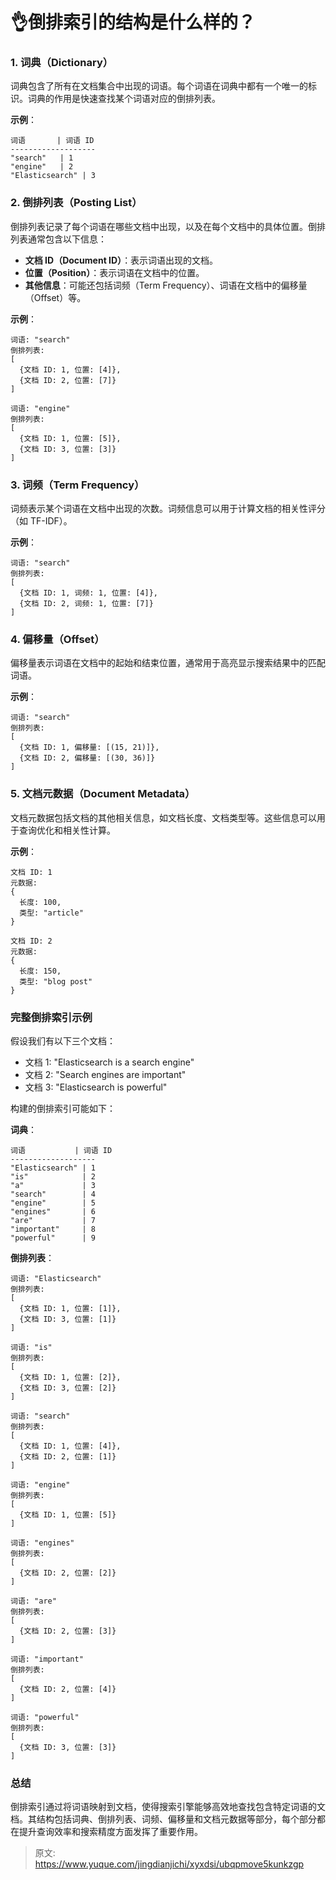 # 👌倒排索引的结构是什么样的？

### 1. 词典（Dictionary）
词典包含了所有在文档集合中出现的词语。每个词语在词典中都有一个唯一的标识。词典的作用是快速查找某个词语对应的倒排列表。

**示例**：

```plain
词语       | 词语 ID
-------------------
"search"   | 1
"engine"   | 2
"Elasticsearch" | 3
```

### 2. 倒排列表（Posting List）
倒排列表记录了每个词语在哪些文档中出现，以及在每个文档中的具体位置。倒排列表通常包含以下信息：

+ **文档 ID（Document ID）**：表示词语出现的文档。
+ **位置（Position）**：表示词语在文档中的位置。
+ **其他信息**：可能还包括词频（Term Frequency）、词语在文档中的偏移量（Offset）等。

**示例**：

```plain
词语: "search"
倒排列表:
[
  {文档 ID: 1, 位置: [4]},
  {文档 ID: 2, 位置: [7]}
]

词语: "engine"
倒排列表:
[
  {文档 ID: 1, 位置: [5]},
  {文档 ID: 3, 位置: [3]}
]
```

### 3. 词频（Term Frequency）
词频表示某个词语在文档中出现的次数。词频信息可以用于计算文档的相关性评分（如 TF-IDF）。

**示例**：

```plain
词语: "search"
倒排列表:
[
  {文档 ID: 1, 词频: 1, 位置: [4]},
  {文档 ID: 2, 词频: 1, 位置: [7]}
]
```

### 4. 偏移量（Offset）
偏移量表示词语在文档中的起始和结束位置，通常用于高亮显示搜索结果中的匹配词语。

**示例**：

```plain
词语: "search"
倒排列表:
[
  {文档 ID: 1, 偏移量: [(15, 21)]},
  {文档 ID: 2, 偏移量: [(30, 36)]}
]
```

### 5. 文档元数据（Document Metadata）
文档元数据包括文档的其他相关信息，如文档长度、文档类型等。这些信息可以用于查询优化和相关性计算。

**示例**：

```plain
文档 ID: 1
元数据:
{
  长度: 100,
  类型: "article"
}

文档 ID: 2
元数据:
{
  长度: 150,
  类型: "blog post"
}
```

### 完整倒排索引示例
假设我们有以下三个文档：

+ 文档 1: "Elasticsearch is a search engine"
+ 文档 2: "Search engines are important"
+ 文档 3: "Elasticsearch is powerful"

构建的倒排索引可能如下：

**词典**：

```plain
词语           | 词语 ID
-------------------
"Elasticsearch" | 1
"is"            | 2
"a"             | 3
"search"        | 4
"engine"        | 5
"engines"       | 6
"are"           | 7
"important"     | 8
"powerful"      | 9
```

**倒排列表**：

```plain
词语: "Elasticsearch"
倒排列表:
[
  {文档 ID: 1, 位置: [1]},
  {文档 ID: 3, 位置: [1]}
]

词语: "is"
倒排列表:
[
  {文档 ID: 1, 位置: [2]},
  {文档 ID: 3, 位置: [2]}
]

词语: "search"
倒排列表:
[
  {文档 ID: 1, 位置: [4]},
  {文档 ID: 2, 位置: [1]}
]

词语: "engine"
倒排列表:
[
  {文档 ID: 1, 位置: [5]}
]

词语: "engines"
倒排列表:
[
  {文档 ID: 2, 位置: [2]}
]

词语: "are"
倒排列表:
[
  {文档 ID: 2, 位置: [3]}
]

词语: "important"
倒排列表:
[
  {文档 ID: 2, 位置: [4]}
]

词语: "powerful"
倒排列表:
[
  {文档 ID: 3, 位置: [3]}
]
```

### 总结
倒排索引通过将词语映射到文档，使得搜索引擎能够高效地查找包含特定词语的文档。其结构包括词典、倒排列表、词频、偏移量和文档元数据等部分，每个部分都在提升查询效率和搜索精度方面发挥了重要作用。



> 原文: <https://www.yuque.com/jingdianjichi/xyxdsi/ubqpmove5kunkzgp>